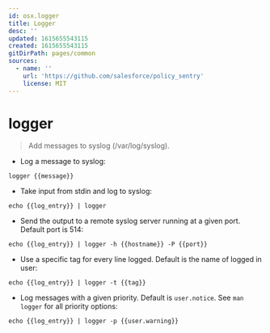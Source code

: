 ```yaml
---
id: osx.logger
title: Logger
desc: ''
updated: 1615655543115
created: 1615655543115
gitDirPath: pages/common
sources:
  - name: ''
    url: 'https://github.com/salesforce/policy_sentry'
    license: MIT
---
```

# logger

> Add messages to syslog (/var/log/syslog).

- Log a message to syslog:

`logger {{message}}`

- Take input from stdin and log to syslog:

`echo {{log_entry}} | logger`

- Send the output to a remote syslog server running at a given port. Default port is 514:

`echo {{log_entry}} | logger -h {{hostname}} -P {{port}}`

- Use a specific tag for every line logged. Default is the name of logged in user:

`echo {{log_entry}} | logger -t {{tag}}`

- Log messages with a given priority. Default is `user.notice`. See `man logger` for all priority options:

`echo {{log_entry}} | logger -p {{user.warning}}`

